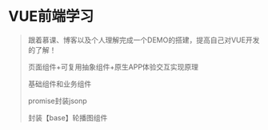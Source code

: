# VUE前端学习

> 跟着慕课、博客以及个人理解完成一个DEMO的搭建，提高自己对VUE开发的了解！
>
> 页面组件+可复用抽象组件+原生APP体验交互实现原理
>
> 基础组件和业务组件
>
> promise封装jsonp
>
> 封装【base】轮播图组件

